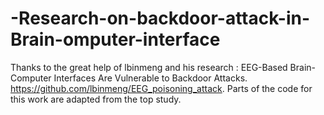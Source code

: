 # -Research-on-backdoor-attack-in-Brain-omputer-interface
Thanks to the great help of lbinmeng and his research : EEG-Based Brain-Computer Interfaces Are Vulnerable to Backdoor Attacks.  https://github.com/lbinmeng/EEG_poisoning_attack.
Parts of the code for this work are adapted from the top study.
